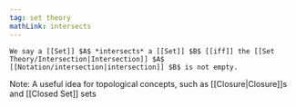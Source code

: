 ```yaml
---
tag: set theory
mathLink: intersects
---
```

```ad-def
We say a [[Set]] $A$ *intersects* a [[Set]] $B$ [[iff]] the [[Set Theory/Intersection|Intersection]] $A$ [[Notation/intersection|intersection]] $B$ is not empty.
```

Note: A useful idea for topological concepts, such as [[Closure|Closure]]s and [[Closed Set]] sets